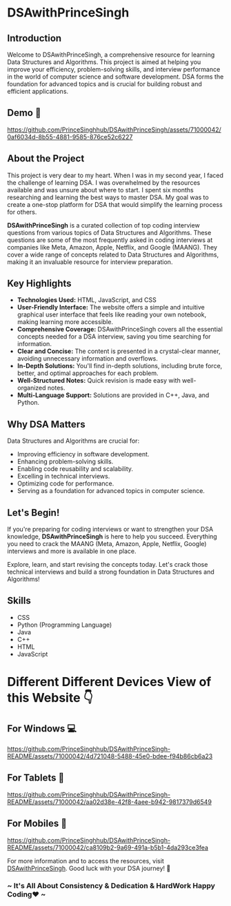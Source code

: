 # DSAwithPrinceSingh


## Introduction

Welcome to DSAwithPrinceSingh, a comprehensive resource for learning Data Structures and Algorithms. This project is aimed at helping you improve your efficiency, problem-solving skills, and interview performance in the world of computer science and software development. DSA forms the foundation for advanced topics and is crucial for building robust and efficient applications.

## Demo 🎥
https://github.com/PrinceSinghhub/DSAwithPrinceSingh/assets/71000042/0af6034d-8b55-4881-9585-876ce52c6227


## About the Project

This project is very dear to my heart. When I was in my second year, I faced the challenge of learning DSA. I was overwhelmed by the resources available and was unsure about where to start. I spent six months researching and learning the best ways to master DSA. My goal was to create a one-stop platform for DSA that would simplify the learning process for others.

**DSAwithPrinceSingh** is a curated collection of top coding interview questions from various topics of Data Structures and Algorithms. These questions are some of the most frequently asked in coding interviews at companies like Meta, Amazon, Apple, Netflix, and Google (MAANG). They cover a wide range of concepts related to Data Structures and Algorithms, making it an invaluable resource for interview preparation.

## Key Highlights

- **Technologies Used:** HTML, JavaScript, and CSS
- **User-Friendly Interface:** The website offers a simple and intuitive graphical user interface that feels like reading your own notebook, making learning more accessible.
- **Comprehensive Coverage:** DSAwithPrinceSingh covers all the essential concepts needed for a DSA interview, saving you time searching for information.
- **Clear and Concise:** The content is presented in a crystal-clear manner, avoiding unnecessary information and overflows.
- **In-Depth Solutions:** You'll find in-depth solutions, including brute force, better, and optimal approaches for each problem.
- **Well-Structured Notes:** Quick revision is made easy with well-organized notes.
- **Multi-Language Support:** Solutions are provided in C++, Java, and Python.

## Why DSA Matters

Data Structures and Algorithms are crucial for:

- Improving efficiency in software development.
- Enhancing problem-solving skills.
- Enabling code reusability and scalability.
- Excelling in technical interviews.
- Optimizing code for performance.
- Serving as a foundation for advanced topics in computer science.

## Let's Begin!

If you're preparing for coding interviews or want to strengthen your DSA knowledge, **DSAwithPrinceSingh** is here to help you succeed. Everything you need to crack the MAANG (Meta, Amazon, Apple, Netflix, Google) interviews and more is available in one place.

Explore, learn, and start revising the concepts today. Let's crack those technical interviews and build a strong foundation in Data Structures and Algorithms!

## Skills

- CSS
- Python (Programming Language)
- Java
- C++
- HTML
- JavaScript

# Different Different Devices View of this Website 👇

## For Windows 💻
https://github.com/PrinceSinghhub/DSAwithPrinceSingh-README/assets/71000042/4d721048-5488-45e0-bdee-f94b86cb6a23

## For Tablets 💊
https://github.com/PrinceSinghhub/DSAwithPrinceSingh-README/assets/71000042/aa02d38e-42f8-4aee-b942-9817379d6549

## For Mobiles 📱
https://github.com/PrinceSinghhub/DSAwithPrinceSingh-README/assets/71000042/ca8109b2-9a69-491a-b5b1-4da293ce3fea

For more information and to access the resources, visit [DSAwithPrinceSingh](#). Good luck with your DSA journey! 🚀
### ~ It's All About Consistency & Dedication & HardWork Happy Coding❤️ ~
